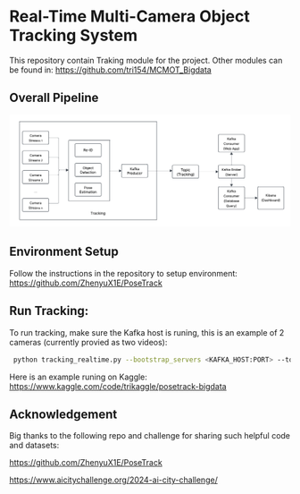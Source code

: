 # Real-Time Multi-Camera Object Tracking System
This repository contain Traking module for the project.
Other modules can be found in: https://github.com/tri154/MCMOT_Bigdata
## Overall Pipeline

<img src="architecture.png" width="650" />

## Environment Setup
Follow the instructions in the repository to setup environment: https://github.com/ZhenyuX1E/PoseTrack

## Run Tracking:
To run tracking, make sure the Kafka host is runing, this is an example of 2 cameras (currently provied as two videos):
```bash
 python tracking_realtime.py --bootstrap_servers <KAFKA_HOST:PORT> --topic <TOPIC_NAME> --video1 <PATH_VIDEO_CAM1> --video2 <PATH_VIDEO_CAM2> --cal1 <PATH_CALIBRATION_CAM1> --cal2 <PATH_CALIBRATION_CAM1>
```

Here is an example runing on Kaggle: https://www.kaggle.com/code/trikaggle/posetrack-bigdata

## Acknowledgement

Big thanks to the following repo and challenge for sharing such helpful code and datasets:

https://github.com/ZhenyuX1E/PoseTrack

https://www.aicitychallenge.org/2024-ai-city-challenge/
